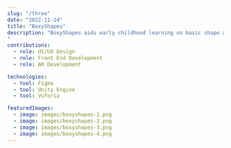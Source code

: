 ```yaml
---
slug: "/three"
date: "2022-11-24"
title: "BoxyShapes"
description: "BoxyShapes aids early childhood learning on basic shape and geometry, with interactive augmented reality environment through mobile learning.
"
contributions:
  - role: UI/UX Design
  - role: Front End Development
  - role: AR Development

technologies:
  - tool: Figma
  - tool: Unity Engine
  - tool: Vuforia 

featuredImages:
  - image: images/boxyshapes-1.png
  - image: images/boxyshapes-2.png
  - image: images/boxyshapes-3.png
  - image: images/boxyshapes-4.png
---
```

